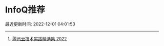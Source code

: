 # InfoQ推荐

最近更新时间: 2022-12-01 04:01:53

--- 
1. [腾讯云技术实践精选集 2022](https://www.infoq.cn/article/RuveM045ptfTNKwfeq6c) 
